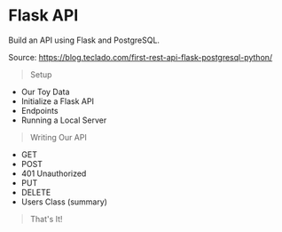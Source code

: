 # Flask API

Build an API using Flask and PostgreSQL.

Source: https://blog.teclado.com/first-rest-api-flask-postgresql-python/

> Setup
  - Our Toy Data
  - Initialize a Flask API
  - Endpoints
  - Running a Local Server
> Writing Our API
  - GET
  - POST
  - 401 Unauthorized
  - PUT
  - DELETE
  - Users Class (summary)
> That's It!
